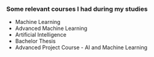 ### Some relevant courses I had during my studies

* Machine Learning
* Advanced Machine Learning
* Artificial Intelligence
* Bachelor Thesis
* Advanced Project Course - AI and Machine Learning
